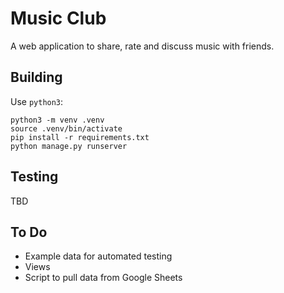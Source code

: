 # Music Club

A web application to share, rate and discuss music with friends.

## Building

Use `python3`:

```
python3 -m venv .venv
source .venv/bin/activate
pip install -r requirements.txt
python manage.py runserver
```

## Testing

TBD

## To Do

- Example data for automated testing
- Views
- Script to pull data from Google Sheets
